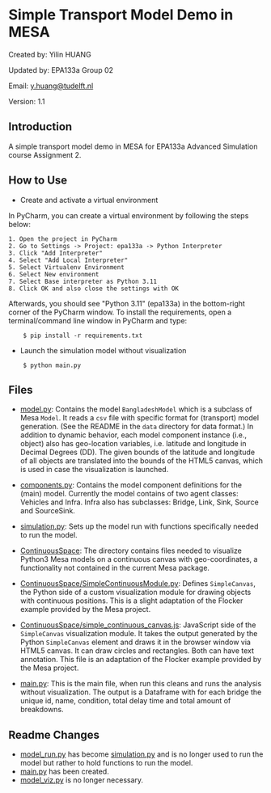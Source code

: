 # Simple Transport Model Demo in MESA

Created by:
Yilin HUANG

Updated by:
 EPA133a Group 02

Email:
y.huang@tudelft.nl

Version:
1.1

## Introduction

A simple transport model demo in MESA for EPA133a Advanced Simulation course Assignment 2.

## How to Use

- Create and activate a virtual environment

In PyCharm, you can create a virtual environment by following the steps below:

    1. Open the project in PyCharm
    2. Go to Settings -> Project: epa133a -> Python Interpreter
    3. Click "Add Interpreter"
    4. Select "Add Local Interpreter"
    5. Select Virtualenv Environment
    6. Select New environment
    7. Select Base interpreter as Python 3.11
    8. Click OK and also close the settings with OK

Afterwards, you should see "Python 3.11" (epa133a) in the bottom-right corner of the PyCharm window.
To install the requirements, open a terminal/command line window in PyCharm and type:

```
    $ pip install -r requirements.txt
```


- Launch the simulation model without visualization

```
    $ python main.py
```

## Files

- [model.py](model.py): Contains the model `BangladeshModel` which is a subclass of Mesa `Model`. It reads a `csv` file with specific format for (transport) model generation. (See the README in the `data` directory for data format.) In addition to dynamic behavior, each model component instance (i.e., object) also has geo-location variables, i.e. latitude and longitude in Decimal Degrees (DD). The given bounds of the latitude and longitude of all objects are translated into the bounds of the HTML5 canvas, which is used in case the visualization is launched.

- [components.py](components.py): Contains the model component definitions for the (main) model. Currently the model contains of two agent classes: Vehicles and Infra. Infra also has subclasses: Bridge, Link, Sink, Source and SourceSink.

- [simulation.py](model_run.py): Sets up the model run with functions specifically needed to run the model.

- [ContinuousSpace](ContinuousSpace): The directory contains files needed to visualize Python3 Mesa models on a continuous canvas with geo-coordinates, a functionality not contained in the current Mesa package.

- [ContinuousSpace/SimpleContinuousModule.py](ContinuousSpace/SimpleContinuousModule.py): Defines `SimpleCanvas`, the Python side of a custom visualization module for drawing objects with continuous positions. This is a slight adaptation of the Flocker example provided by the Mesa project.

- [ContinuousSpace/simple_continuous_canvas.js](ContinuousSpace/simple_continuous_canvas.js): JavaScript side of the `SimpleCanvas` visualization module. It takes the output generated by the Python `SimpleCanvas` element and draws it in the browser window via HTML5 canvas. It can draw circles and rectangles. Both can have text annotation. This file is an adaptation of the Flocker example provided by the Mesa project.

- [main.py](model_run.py): This is the main file, when run this cleans and runs the analysis without visualization. The output is a Dataframe with for each bridge the unique id, name, condition, total delay time and total amount of breakdowns.


## Readme Changes

- [model_run.py](model_run.py) has become [simulation.py](model_run.py) and is no longer used to run the model but rather to hold functions to run the model.
- [main.py](model_run.py) has been created.
- [model_viz.py](model_viz.py) is no longer necessary.